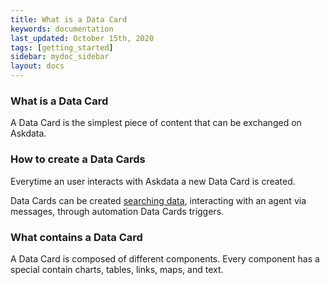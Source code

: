 ```yaml
---
title: What is a Data Card
keywords: documentation
last_updated: October 15th, 2020
tags: [getting_started]
sidebar: mydoc_sidebar
layout: docs
---
```



### What is a Data Card

A Data Card is the simplest piece of content that can be exchanged on Askdata. 

### How to create a Data Cards

Everytime an user interacts with Askdata a new Data Card is created.

Data Cards can be created [searching data](searching-data), interacting with an agent via messages, through automation Data Cards triggers.

### What contains a Data Card

A Data Card is composed of different components. Every component has a special contain charts, tables, links, maps, and text. 
